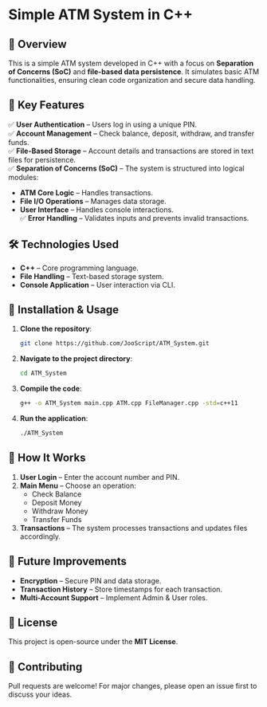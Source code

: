 # Simple ATM System in C++

## 📌 Overview
This is a simple ATM system developed in C++ with a focus on **Separation of Concerns (SoC)** and **file-based data persistence**. It simulates basic ATM functionalities, ensuring clean code organization and secure data handling.

## 🚀 Key Features
✅ **User Authentication** – Users log in using a unique PIN.  
✅ **Account Management** – Check balance, deposit, withdraw, and transfer funds.  
✅ **File-Based Storage** – Account details and transactions are stored in text files for persistence.  
✅ **Separation of Concerns (SoC)** – The system is structured into logical modules:  
- **ATM Core Logic** – Handles transactions.  
- **File I/O Operations** – Manages data storage.  
- **User Interface** – Handles console interactions.  
✅ **Error Handling** – Validates inputs and prevents invalid transactions.  

## 🛠 Technologies Used
- **C++** – Core programming language.
- **File Handling** – Text-based storage system.
- **Console Application** – User interaction via CLI.

## 🔧 Installation & Usage
1. **Clone the repository**:
   ```bash
   git clone https://github.com/JooScript/ATM_System.git
   ```
2. **Navigate to the project directory**:
   ```bash
   cd ATM_System
   ```
3. **Compile the code**:
   ```bash
   g++ -o ATM_System main.cpp ATM.cpp FileManager.cpp -std=c++11
   ```
4. **Run the application**:
   ```bash
   ./ATM_System
   ```

## 🎯 How It Works
1. **User Login** – Enter the account number and PIN.
2. **Main Menu** – Choose an operation:
   - Check Balance
   - Deposit Money
   - Withdraw Money
   - Transfer Funds
3. **Transactions** – The system processes transactions and updates files accordingly.

## 🚀 Future Improvements
- **Encryption** – Secure PIN and data storage.
- **Transaction History** – Store timestamps for each transaction.
- **Multi-Account Support** – Implement Admin & User roles.

## 📜 License
This project is open-source under the **MIT License**.

## 🤝 Contributing
Pull requests are welcome! For major changes, please open an issue first to discuss your ideas.
